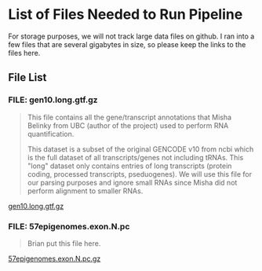 List of Files Needed to Run Pipeline
====================================

For storage purposes, we will not track large data files on
github. I ran into a few files that are several gigabytes in
size, so please keep the links to the files here.

File List
---------

### FILE: gen10.long.gtf.gz ###

> This file contains all the gene/transcript annotations that
> Misha Belinky from UBC (author of the project) used to 
> perform RNA quantification. 
>
> This dataset is a subset of the original GENCODE v10 from ncbi
> which is the full dataset of all transcripts/genes not including
> tRNAs. This "long" dataset only contains entries of long
> transcripts (protein coding, processed transcripts, pseduogenes).
> We will use this file for our parsing purposes and ignore small
> RNAs since Misha did not perform alignment to smaller RNAs.

[gen10.long.gtf.gz](http://egg2.wustl.edu/roadmap/data/byDataType/rna/annotations/gen10.long.gtf.gz)

### FILE: 57epigenomes.exon.N.pc ###

> Brian put this file here.

[57epigenomes.exon.N.pc.gz](http://egg2.wustl.edu/roadmap/data/byDataType/rna/expression/57epigenomes.exon.N.pc.gz)
